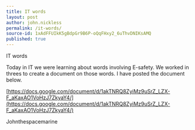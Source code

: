 ```yaml
---
title: IT words
layout: post
author: john.nickless
permalink: /it-words/
source-id: 1xAdFFUIkK5gBdpGr9B6P-oQqFHxy2_6uThvDNIKsAMQ
published: true
---
```

IT words

Today in IT we were learning about  words involving E-safety. We worked in threes to create a document on those words. I have posted the document below.

[https://docs.google.com/document/d/1akTNRQ8ZyiMz9uSrZ_LZX-F_aKaxAO1VoHzJ7ZkyaY4/](https://docs.google.com/document/d/1akTNRQ8ZyiMz9uSrZ_LZX-F_aKaxAO1VoHzJ7ZkyaY4/)

Johnthespacemarine 

